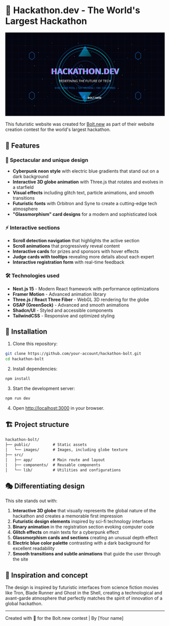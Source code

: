 # 🚀 Hackathon.dev - The World's Largest Hackathon

![Hackathon Banner](/public/images/hackathon-poster.svg)

This futuristic website was created for [Bolt.new](https://bolt.new) as part of their website creation contest for the world's largest hackathon.

## 🌟 Features

### 🎨 Spectacular and unique design
- **Cyberpunk neon style** with electric blue gradients that stand out on a dark background
- **Interactive 3D globe animation** with Three.js that rotates and evolves in a starfield
- **Visual effects** including glitch text, particle animations, and smooth transitions
- **Futuristic fonts** with Orbitron and Syne to create a cutting-edge tech atmosphere
- **"Glassmorphism" card designs** for a modern and sophisticated look

### ⚡ Interactive sections
- **Scroll detection navigation** that highlights the active section
- **Scroll animations** that progressively reveal content
- **Interactive cards** for prizes and sponsors with hover effects
- **Judge cards with tooltips** revealing more details about each expert
- **Interactive registration form** with real-time feedback

### 🛠️ Technologies used
- **Next.js 15** - Modern React framework with performance optimizations
- **Framer Motion** - Advanced animation library
- **Three.js / React Three Fiber** - WebGL 3D rendering for the globe
- **GSAP (GreenSock)** - Advanced and smooth animations
- **Shadcn/UI** - Styled and accessible components
- **TailwindCSS** - Responsive and optimized styling

## 🔧 Installation

1. Clone this repository:
```bash
git clone https://github.com/your-account/hackathon-bolt.git
cd hackathon-bolt
```

2. Install dependencies:
```bash
npm install
```

3. Start the development server:
```bash
npm run dev
```

4. Open [http://localhost:3000](http://localhost:3000) in your browser.

## 🏗️ Project structure

```
hackathon-bolt/
├── public/          # Static assets
│   └── images/      # Images, including globe texture
├── src/             
│   ├── app/         # Main route and layout
│   ├── components/  # Reusable components
│   └── lib/         # Utilities and configurations
```

## 🎭 Differentiating design

This site stands out with:

1. **Interactive 3D globe** that visually represents the global nature of the hackathon and creates a memorable first impression
2. **Futuristic design elements** inspired by sci-fi technology interfaces
3. **Binary animation** in the registration section evoking computer code
4. **Glitch effects** on main texts for a cyberpunk effect
5. **Glassmorphism cards and sections** creating an unusual depth effect
6. **Electric blue color palette** contrasting with a dark background for excellent readability
7. **Smooth transitions and subtle animations** that guide the user through the site

## 🧠 Inspiration and concept

The design is inspired by futuristic interfaces from science fiction movies like Tron, Blade Runner and Ghost in the Shell, creating a technological and avant-garde atmosphere that perfectly matches the spirit of innovation of a global hackathon.

---

Created with 💙 for the Bolt.new contest | By [Your name]

